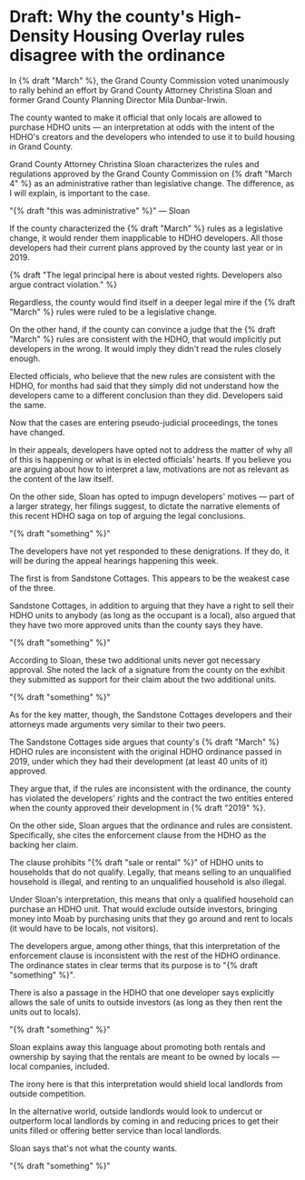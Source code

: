 # Draft: Why the county's High-Density Housing Overlay rules disagree with the ordinance

In {% draft "March" %}, the Grand County Commission voted unanimously to rally behind an effort by Grand County Attorney Christina Sloan and former Grand County Planning Director Mila Dunbar-Irwin.

The county wanted to make it official that only locals are allowed to purchase HDHO units — an interpretation at odds with the intent of the HDHO's creators and the developers who intended to use it to build housing in Grand County.

Grand County Attorney Christina Sloan characterizes the rules and regulations approved by the Grand County Commission on {% draft "March 4" %} as an administrative rather than legislative change. The difference, as I will explain, is important to the case.

"{% draft "this was administrative" %}" — Sloan

If the county characterized the {% draft "March" %} rules as a legislative change, it would render them inapplicable to HDHO developers. All those developers had their current plans approved by the county last year or in 2019.

{% draft "The legal principal here is about vested rights. Developers also argue contract violation." %}

Regardless, the county would find itself in a deeper legal mire if the {% draft "March" %} rules were ruled to be a legislative change.

On the other hand, if the county can convince a judge that the {% draft "March" %} rules are consistent with the HDHO, that would implicitly put developers in the wrong. It would imply they didn't read the rules closely enough.

Elected officials, who believe that the new rules are consistent with the HDHO, for months had said that they simply did not understand how the developers came to a different conclusion than they did. Developers said the same.

Now that the cases are entering pseudo-judicial proceedings, the tones have changed.

In their appeals, developers have opted not to address the matter of why all of this is happening or what is in elected officials' hearts. If you believe you are arguing about how to interpret a law, motivations are not as relevant as the content of the law itself.

On the other side, Sloan has opted to impugn developers' motives — part of a larger strategy, her filings suggest, to dictate the narrative elements of this recent HDHO saga on top of arguing the legal conclusions.

"{% draft "something" %}"

The developers have not yet responded to these denigrations. If they do, it will be during the appeal hearings happening this week.

The first is from Sandstone Cottages. This appears to be the weakest case of the three.

Sandstone Cottages, in addition to arguing that they have a right to sell their HDHO units to anybody (as long as the occupant is a local), also argued that they have two more approved units than the county says they have.

"{% draft "something" %}"

According to Sloan, these two additional units never got necessary approval. She noted the lack of a signature from the county on the exhibit they submitted as support for their claim about the two additional units.

"{% draft "something" %}"

As for the key matter, though, the Sandstone Cottages developers and their attorneys made arguments very similar to their two peers.

The Sandstone Cottages side argues that county's {% draft "March" %} HDHO rules are inconsistent with the original HDHO ordinance passed in 2019, under which they had their development (at least 40 units of it) approved.

They argue that, if the rules are inconsistent with the ordinance, the county has violated the developers' rights and the contract the two entities entered when the county approved their development in {% draft "2019" %}.

On the other side, Sloan argues that the ordinance and rules are consistent. Specifically, she cites the enforcement clause from the HDHO as the backing her claim.

The clause prohibits "{% draft "sale or rental" %}" of HDHO units to households that do not qualify. Legally, that means selling to an unqualified household is illegal, and renting to an unqualified household is also illegal.

Under Sloan's interpretation, this means that only a qualified household can purchase an HDHO unit. That would exclude outside investors, bringing money into Moab by purchasing units that they go around and rent to locals (it would have to be locals, not visitors).

The developers argue, among other things, that this interpretation of the enforcement clause is inconsistent with the rest of the HDHO ordinance. The ordinance states in clear terms that its purpose is to "{% draft "something" %}".

There is also a passage in the HDHO that one developer says explicitly allows the sale of units to outside investors (as long as they then rent the units out to locals).

"{% draft "something" %}"

Sloan explains away this language about promoting both rentals and ownership by saying that the rentals are meant to be owned by locals — local companies, included.

The irony here is that this interpretation would shield local landlords from outside competition.

In the alternative world, outside landlords would look to undercut or outperform local landlords by coming in and reducing prices to get their units filled or offering better service than local landlords.

Sloan says that's not what the county wants.

"{% draft "something" %}"

